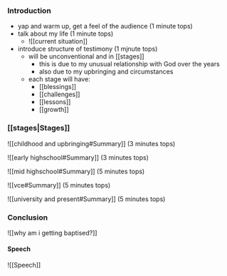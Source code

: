 ### Introduction
- yap and warm up, get a feel of the audience (1 minute tops)
- talk about my life (1 minute tops)
	- ![[current situation]]
- introduce structure of testimony (1 mjnute tops)
	- will be unconventional and in [[stages]]
		- this is due to my unusual relationship with God over the years
		- also due to my upbringing and circumstances
	- each stage will have:
		- [[blessings]]
		- [[challenges]]
		- [[lessons]]
		- [[growth]]
### [[stages|Stages]]
![[childhood and upbringing#Summary]]
(3 minutes tops)

![[early highschool#Summary]]
(3 minutes tops)

![[mid highschool#Summary]]
(5 minutes tops)

![[vce#Summary]]
(5 minutes tops)

![[university and present#Summary]]
(5 minutes tops)

### Conclusion
![[why am i getting baptised?]]


#### Speech
![[Speech]]